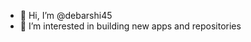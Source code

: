 - 👋 Hi, I’m @debarshi45
- 👀 I’m interested in building new apps and repositories


<!---
debarshi45/debarshi45 is a ✨ special ✨ repository because its `README.md` (this file) appears on your GitHub profile.
You can click the Preview link to take a look at your changes.
--->
